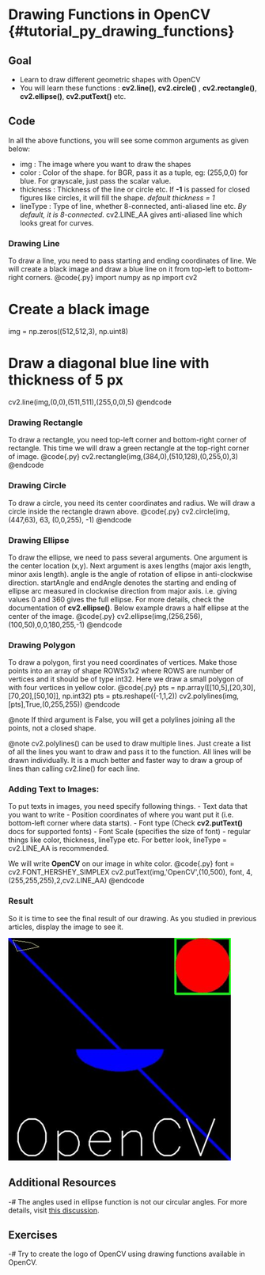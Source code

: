 Drawing Functions in OpenCV {#tutorial_py_drawing_functions}
===========================

Goal
----

-   Learn to draw different geometric shapes with OpenCV
-   You will learn these functions : **cv2.line()**, **cv2.circle()** , **cv2.rectangle()**,
    **cv2.ellipse()**, **cv2.putText()** etc.

Code
----

In all the above functions, you will see some common arguments as given below:

-   img : The image where you want to draw the shapes
-   color : Color of the shape. for BGR, pass it as a tuple, eg: (255,0,0) for blue. For
    grayscale, just pass the scalar value.
-   thickness : Thickness of the line or circle etc. If **-1** is passed for closed figures like
    circles, it will fill the shape. *default thickness = 1*
-   lineType : Type of line, whether 8-connected, anti-aliased line etc. *By default, it is
    8-connected.* cv2.LINE_AA gives anti-aliased line which looks great for curves.

### Drawing Line

To draw a line, you need to pass starting and ending coordinates of line. We will create a black
image and draw a blue line on it from top-left to bottom-right corners.
@code{.py}
import numpy as np
import cv2

# Create a black image
img = np.zeros((512,512,3), np.uint8)

# Draw a diagonal blue line with thickness of 5 px
cv2.line(img,(0,0),(511,511),(255,0,0),5)
@endcode
### Drawing Rectangle

To draw a rectangle, you need top-left corner and bottom-right corner of rectangle. This time we
will draw a green rectangle at the top-right corner of image.
@code{.py}
cv2.rectangle(img,(384,0),(510,128),(0,255,0),3)
@endcode
### Drawing Circle

To draw a circle, you need its center coordinates and radius. We will draw a circle inside the
rectangle drawn above.
@code{.py}
cv2.circle(img,(447,63), 63, (0,0,255), -1)
@endcode
### Drawing Ellipse

To draw the ellipse, we need to pass several arguments. One argument is the center location (x,y).
Next argument is axes lengths (major axis length, minor axis length). angle is the angle of rotation
of ellipse in anti-clockwise direction. startAngle and endAngle denotes the starting and ending of
ellipse arc measured in clockwise direction from major axis. i.e. giving values 0 and 360 gives the
full ellipse. For more details, check the documentation of **cv2.ellipse()**. Below example draws a
half ellipse at the center of the image.
@code{.py}
cv2.ellipse(img,(256,256),(100,50),0,0,180,255,-1)
@endcode
### Drawing Polygon

To draw a polygon, first you need coordinates of vertices. Make those points into an array of shape
ROWSx1x2 where ROWS are number of vertices and it should be of type int32. Here we draw a small
polygon of with four vertices in yellow color.
@code{.py}
pts = np.array([[10,5],[20,30],[70,20],[50,10]], np.int32)
pts = pts.reshape((-1,1,2))
cv2.polylines(img,[pts],True,(0,255,255))
@endcode

@note If third argument is False, you will get a polylines joining all the points, not a closed
shape.

@note cv2.polylines() can be used to draw multiple lines. Just create a list of all the lines you
want to draw and pass it to the function. All lines will be drawn individually. It is a much better
and faster way to draw a group of lines than calling cv2.line() for each line.

### Adding Text to Images:

To put texts in images, you need specify following things.
    -   Text data that you want to write
    -   Position coordinates of where you want put it (i.e. bottom-left corner where data starts).
    -   Font type (Check **cv2.putText()** docs for supported fonts)
    -   Font Scale (specifies the size of font)
    -   regular things like color, thickness, lineType etc. For better look, lineType = cv2.LINE_AA
        is recommended.

We will write **OpenCV** on our image in white color.
@code{.py}
font = cv2.FONT_HERSHEY_SIMPLEX
cv2.putText(img,'OpenCV',(10,500), font, 4,(255,255,255),2,cv2.LINE_AA)
@endcode

### Result

So it is time to see the final result of our drawing. As you studied in previous articles, display
the image to see it.

![image](images/drawing_result.jpg)

Additional Resources
--------------------

-#  The angles used in ellipse function is not our circular angles. For more details, visit [this
    discussion](http://answers.opencv.org/question/14541/angles-in-ellipse-function/).

Exercises
---------

-#  Try to create the logo of OpenCV using drawing functions available in OpenCV.
